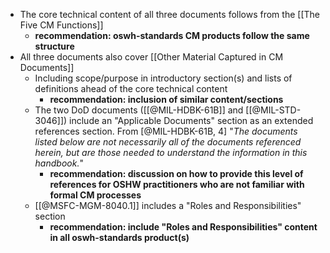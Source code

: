 - The core technical content of all three documents follows from the [[The Five CM Functions]]
	- **recommendation: oswh-standards CM products follow the same structure**
- All three documents also cover [[Other Material Captured in CM Documents]] 
	- Including scope/purpose in introductory section(s) and lists of definitions ahead of the core technical content 
		- **recommendation: inclusion of similar content/sections**
	- The two DoD documents ([[@MIL-HDBK-61B]] and [[@MIL-STD-3046]]) include an "Applicable Documents" section as an extended references section.  From [@MIL-HDBK-61B, 4] "*The documents listed below are not necessarily all of the documents referenced herein, but are those needed to understand the information in this handbook.*" 
		- **recommendation: discussion on how to provide this level of references for OSHW practitioners who are not familiar with formal CM processes**
	- [[@MSFC-MGM-8040.1]] includes a "Roles and Responsibilities" section 
		- **recommendation: include "Roles and Responsibilities" content in all oswh-standards product(s)**

